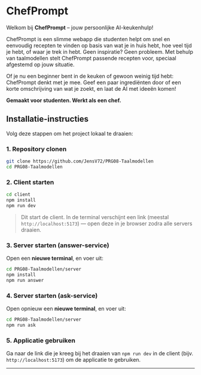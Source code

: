 # ChefPrompt

Welkom bij **ChefPrompt** – jouw persoonlijke AI-keukenhulp!

ChefPrompt is een slimme webapp die studenten helpt om snel en eenvoudig recepten te vinden op basis van wat je in huis hebt, hoe veel tijd je hebt, of waar je trek in hebt. Geen inspiratie? Geen probleem. Met behulp van taalmodellen stelt ChefPrompt passende recepten voor, speciaal afgestemd op jouw situatie.

Of je nu een beginner bent in de keuken of gewoon weinig tijd hebt: ChefPrompt denkt met je mee. Geef een paar ingrediënten door of een korte omschrijving van wat je zoekt, en laat de AI met ideeën komen!

**Gemaakt voor studenten. Werkt als een chef.**

## Installatie-instructies

Volg deze stappen om het project lokaal te draaien:

### 1. Repository clonen

```bash
git clone https://github.com/JensV72/PRG08-Taalmodellen
cd PRG08-Taalmodellen
```

### 2. Client starten

```bash
cd client
npm install
npm run dev
```

> Dit start de client. In de terminal verschijnt een link (meestal `http://localhost:5173`) — open deze in je browser zodra alle servers draaien.

### 3. Server starten (answer-service)

Open een **nieuwe terminal**, en voer uit:

```bash
cd PRG08-Taalmodellen/server
npm install
npm run answer
```

### 4. Server starten (ask-service)

Open opnieuw een **nieuwe terminal**, en voer uit:

```bash
cd PRG08-Taalmodellen/server
npm run ask
```

### 5. Applicatie gebruiken

Ga naar de link die je kreeg bij het draaien van `npm run dev` in de client (bijv. `http://localhost:5173`) om de applicatie te gebruiken.

---


